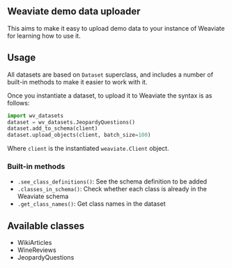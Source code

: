 ## Weaviate demo data uploader

This aims to make it easy to upload demo data to your instance of Weaviate for learning how to use it. 

## Usage

All datasets are based on `Dataset` superclass, and includes a number of built-in methods to make it easier to work with it. 

Once you instantiate a dataset, to upload it to Weaviate the syntax is as follows:

```python
import wv_datasets
dataset = wv_datasets.JeopardyQuestions()
dataset.add_to_schema(client)
dataset.upload_objects(client, batch_size=100)
```

Where `client` is the instantiated `weaviate.Client` object.

### Built-in methods

- `.see_class_definitions()`: See the schema definition to be added
- `.classes_in_schema()`: Check whether each class is already in the Weaviate schema
- `.get_class_names()`: Get class names in the dataset

## Available classes

- WikiArticles 
- WineReviews
- JeopardyQuestions
